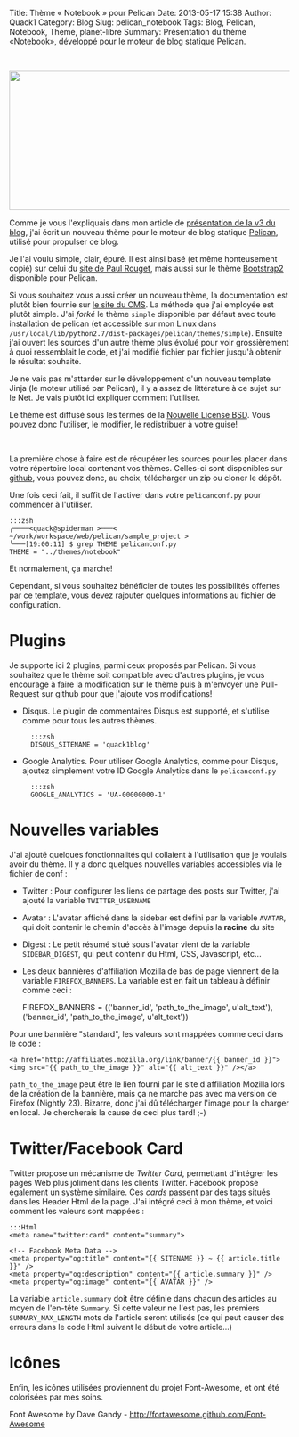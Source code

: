 Title: Thème &laquo; Notebook &raquo; pour Pelican
Date: 2013-05-17 15:38
Author: Quack1
Category: Blog
Slug: pelican_notebook
Tags: Blog, Pelican, Notebook, Theme, planet-libre
Summary: Présentation du thème &laquo;Notebook&raquo;, développé pour le moteur de blog statique Pelican.

&nbsp;
<div align=center><img src="static/upload/blog_v3_header.png" width="600" height="250" align=center /></div>

Comme je vous l'expliquais dans mon article de [présentation de la v3 du blog](|filename|blog_v3.md), j'ai écrit un nouveau thème pour le moteur de blog statique [Pelican](http://blog.getpelican.com), utilisé pour propulser ce blog.

Je l'ai voulu simple, clair, épuré. Il est ainsi basé (et même honteusement copié) sur celui du [site de Paul Rouget](http://paulrouget.com/ 'Paul Rouget'), mais aussi sur le thème [Bootstrap2](https://github.com/quack1/pelican-themes/tree/master/bootstrap2 'Bootstrap2 Theme') disponible pour Pelican.

Si vous souhaitez vous aussi créer un nouveau thème, la documentation est plutôt bien fournie sur [le site du CMS](http://docs.getpelican.com/en/3.2/themes.html). La méthode que j'ai employée est plutôt simple. J'ai _forké_ le thème `simple` disponible par défaut avec toute installation de pelican (et accessible sur mon Linux dans `/usr/local/lib/python2.7/dist-packages/pelican/themes/simple`). Ensuite j'ai ouvert les sources d'un autre thème plus évolué pour voir grossièrement à quoi ressemblait le code, et j'ai modifié fichier par fichier jusqu'à obtenir le résultat souhaité.

Je ne vais pas m'attarder sur le développement d'un nouveau template Jinja (le moteur utilisé par Pelican), il y a assez de littérature à ce sujet sur le Net. Je vais plutôt ici expliquer comment l'utiliser.

Le thème est diffusé sous les termes de la [Nouvelle License BSD](http://opensource.org/licenses/BSD-3-Clause). Vous pouvez donc l'utiliser, le modifier, le redistribuer à votre guise!

&nbsp;

La première chose à faire est de récupérer les sources pour les placer dans votre répertoire local contenant vos thèmes. Celles-ci sont disponibles sur [github](https://github.com/quack1/notebook), vous pouvez donc, au choix, télécharger un zip ou cloner le dépôt.

Une fois ceci fait, il suffit de l'activer dans votre `pelicanconf.py` pour commencer à l'utiliser.

	:::zsh
	╭────<quack@spiderman >───<  ~/work/workspace/web/pelican/sample_project >  
	╰───[19:00:11] $ grep THEME pelicanconf.py
	THEME = "../themes/notebook"

Et normalement, ça marche!

Cependant, si vous souhaitez bénéficier de toutes les possibilités offertes par ce template, vous devez rajouter quelques informations au fichier de configuration.

# Plugins

Je supporte ici 2 plugins, parmi ceux proposés par Pelican. Si vous souhaitez que le thème soit compatible avec d'autres plugins, je vous encourage à faire la modification sur le thème puis à m'envoyer une Pull-Request sur github pour que j'ajoute vos modifications!

- Disqus. Le plugin de commentaires Disqus est supporté, et s'utilise comme pour tous les autres thèmes.

		:::zsh
		DISQUS_SITENAME = 'quack1blog'

- Google Analytics. Pour utiliser Google Analytics, comme pour Disqus, ajoutez simplement votre ID Google Analytics dans le `pelicanconf.py`

		:::zsh
		GOOGLE_ANALYTICS = 'UA-00000000-1'

# Nouvelles variables

J'ai ajouté quelques fonctionnalités qui collaient à l'utilisation que je voulais avoir du thème. Il y a donc quelques nouvelles variables accessibles via le fichier de conf : 

- Twitter : Pour configurer les liens de partage des posts sur Twitter, j'ai ajouté la variable `TWITTER_USERNAME`
- Avatar : L'avatar affiché dans la sidebar est défini par la variable `AVATAR`, qui doit contenir le chemin d'accès à l'image depuis la **racine** du site
- Digest : Le petit résumé situé sous l'avatar vient de la variable `SIDEBAR_DIGEST`, qui peut contenir du Html, CSS, Javascript, etc...
- Les deux bannières d'affiliation Mozilla de bas de page viennent de la variable `FIREFOX_BANNERS`. La variable est en fait un tableau à définir comme ceci : 

	FIREFOX_BANNERS = (('banner_id', 'path_to_the_image', u'alt_text'),
					('banner_id', 'path_to_the_image', u'alt_text'))

Pour une bannière "standard", les valeurs sont mappées comme ceci dans le code : 

	<a href="http://affiliates.mozilla.org/link/banner/{{ banner_id }}"><img src="{{ path_to_the_image }}" alt="{{ alt_text }}" /></a>

`path_to_the_image` peut être le lien fourni par le site d'affiliation Mozilla lors de la création de la bannière, mais ça ne marche pas avec ma version de Firefox (Nightly 23). Bizarre, donc j'ai dû télécharger l'image pour la charger en local. Je chercherais la cause de ceci plus tard! ;-)

# Twitter/Facebook Card

Twitter propose un mécanisme de _Twitter Card_, permettant d'intégrer les pages Web plus joliment dans les clients Twitter. Facebook propose également un système similaire. Ces _cards_ passent par des tags situés dans les Header Html de la page. J'ai intégré ceci à mon thème, et voici comment les valeurs sont mappées : 

	:::Html
	<meta name="twitter:card" content="summary">
  <meta name="twitter:site" content="{{ TWITTER_USERNAME }}">
  <meta name="twitter:image" content="{{ SITEURL }}/{{ AVATAR }}">
	<meta name="twitter:creator" content="{{ TWITTER_USERNAME }}">
	<meta name="twitter:url" content="{{ SITEURL }}/{{ article.url }}">
	<meta name="twitter:title" content="{{ SITENAME }} ~ {{ article.title }}">
	<meta name="twitter:description" content="{{ article.summary }}">

	<!-- Facebook Meta Data -->
	<meta property="og:title" content="{{ SITENAME }} ~ {{ article.title }}" />
	<meta property="og:description" content="{{ article.summary }}" />
	<meta property="og:image" content="{{ AVATAR }}" />

La variable `article.summary` doit être définie dans chacun des articles au moyen de l'en-tête `Summary`. Si cette valeur ne l'est pas, les premiers `SUMMARY_MAX_LENGTH` mots de l'article seront utilisés (ce qui peut causer des erreurs dans le code Html suivant le début de votre article...)

# Icônes

Enfin, les icônes utilisées proviennent du projet Font-Awesome, et ont été colorisées par mes soins.

Font Awesome by Dave Gandy - http://fortawesome.github.com/Font-Awesome